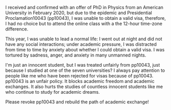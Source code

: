 
I received and confirmed with an offer of PhD in Physics from an American University in February 2020, but due to the epidemic and Presidential Proclamation10043 (pp10043), I was unable to obtain a valid visa, therefore, I had no choice but to attend the online class with a the 12-hour time-zone difference.

This year, I was unable to lead a normal life: I went out at night and did not have any social interactions; under academic pressure, I was distracted from time to time by anxiety about whether I could obtain a valid visa. I was tortured by sadness, anger, and anxiety in many unmanned nights.

I'm just an innocent student, but I was treated unfairly from pp10043, just because I studied at one of the seven universities? I always pay attention to people like me who have been rejected for visas because of pp10043. pp10043 is an unfair policy. It blocks academic freedom and academic exchanges. It also hurts the studies of countless innocent students like me who continue to study for academic dreams.

Please revoke pp10043 and rebuild the path of academic exchange!

<!--  中文原文： 我于2020年二月收到了美国大学的物理学博士offer，但是因为疫情加上pp10043无法获得有效签证，不得不选择了在十二小时时差的中国日夜颠倒上网课。
这一年，我无法正常的生活：昼伏夜出，没有任何社交；在学业压力之下，还要时不时受到是否能够获得有效签证的焦虑情绪干扰。很多个无人的夜里，我都饱受悲伤，愤怒，焦虑情绪折磨。
我只是一个清白的学生，却受到了来自pp10043的不公平对待，仅仅是因为我在七子之一的大学读过书？我时刻关注着和我一样的人，他们因为pp10043毫无根据地被reject签证。pp10043是一个不公平的政策，它阻断了学术自由，阻断了学术交流，更伤害了无数像我一样为了学术梦想而不断学习的无辜学生的学业。
恳请撤销pp10043，重建学术交流之路！ -->

